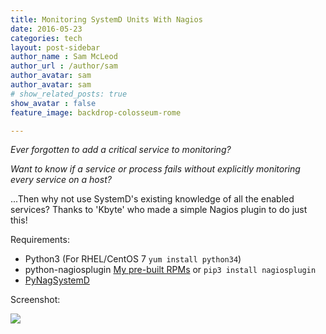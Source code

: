 ```yaml
---
title: Monitoring SystemD Units With Nagios
date: 2016-05-23
categories: tech
layout: post-sidebar
author_name : Sam McLeod
author_url : /author/sam
author_avatar: sam
author_avatar: sam
# show_related_posts: true
show_avatar : false
feature_image: backdrop-colosseum-rome

---
```


_Ever forgotten to add a critical service to monitoring?_

_Want to know if a service or process fails without explicitly monitoring every service on a host?_

...Then why not use SystemD's existing knowledge of all the enabled services? Thanks to 'Kbyte' who made a simple Nagios plugin to do just this!


Requirements:

- Python3 (For RHEL/CentOS 7 `yum install python34`)
- python-nagiosplugin [My pre-built RPMs](https://packagecloud.io/app/s_mcleod/centos7/search?q=python-nagiosplugin) or `pip3 install nagiosplugin`
- [PyNagSystemD](https://github.com/kbytesys/pynagsystemd/blob/master/bin/pynagsystemd.py)

Screenshot:

![](http://kbyte.snowpenguin.org/portal/wp-content/uploads/2014/11/nagios.png)
